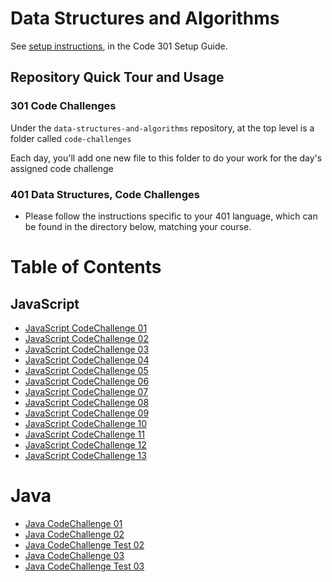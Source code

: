 # Data Structures and Algorithms

See [setup instructions](https://codefellows.github.io/setup-guide/code-301/3-code-challenges), in the Code 301 Setup Guide.

## Repository Quick Tour and Usage

### 301 Code Challenges

Under the `data-structures-and-algorithms` repository, at the top level is a folder called `code-challenges`

Each day, you'll add one new file to this folder to do your work for the day's assigned code challenge

### 401 Data Structures, Code Challenges

- Please follow the instructions specific to your 401 language, which can be found in the directory below, matching your course.


# Table of Contents

## JavaScript
- [JavaScript CodeChallenge 01](code-challenges/challenges-01)
- [JavaScript CodeChallenge 02](code-challenges/challenges-02)
- [JavaScript CodeChallenge 03](code-challenges/challenges-03)
- [JavaScript CodeChallenge 04](code-challenges/challenges-04)
- [JavaScript CodeChallenge 05](code-challenges/challenges-05)
- [JavaScript CodeChallenge 06](code-challenges/challenges-06)
- [JavaScript CodeChallenge 07](code-challenges/challenges-07)
- [JavaScript CodeChallenge 08](code-challenges/challenges-08)
- [JavaScript CodeChallenge 09](code-challenges/challenges-09)
- [JavaScript CodeChallenge 10](code-challenges/challenges-10)
- [JavaScript CodeChallenge 11](code-challenges/challenges-11)
- [JavaScript CodeChallenge 12](code-challenges/challenges-12)
- [JavaScript CodeChallenge 13](code-challenges/challenges-13)

# Java
- [Java CodeChallenge 01](challenges/mainJava/ArrayReverse)
- [Java CodeChallenge 02](challenges/mainJava/ArrayShift)
- [Java CodeChallenge Test 02](challenges/testJava/insertShiftArray)
- [Java CodeChallenge 03](challenges/mainJava/BinarySearch)
- [Java CodeChallenge Test 03](challenges/testJava/BinarySearch)










